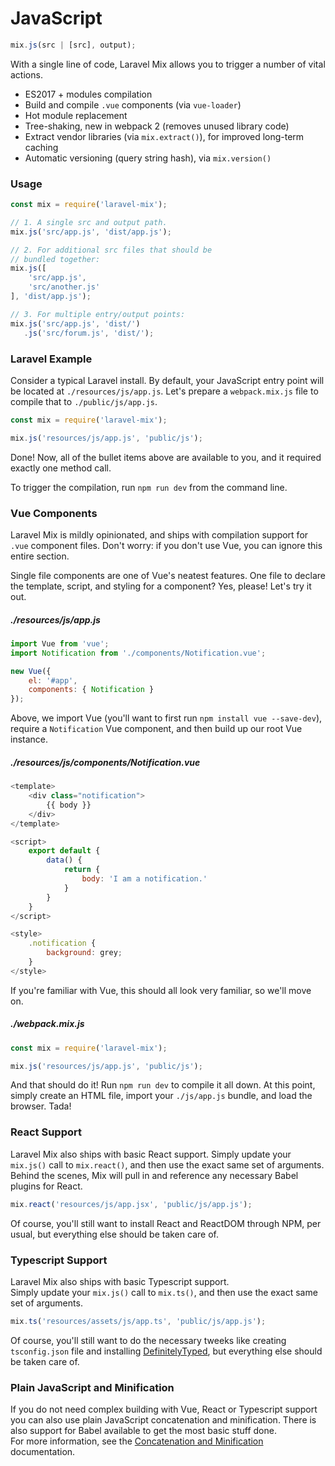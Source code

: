 # JavaScript

```js
mix.js(src | [src], output);
```

With a single line of code, Laravel Mix allows you to trigger a number of vital actions.

-   ES2017 + modules compilation
-   Build and compile `.vue` components \(via `vue-loader`\)
-   Hot module replacement
-   Tree-shaking, new in webpack 2 \(removes unused library code\)
-   Extract vendor libraries \(via `mix.extract()`\), for improved long-term caching
-   Automatic versioning \(query string hash\), via `mix.version()`

### Usage

```js
const mix = require('laravel-mix');

// 1. A single src and output path.
mix.js('src/app.js', 'dist/app.js');

// 2. For additional src files that should be
// bundled together:
mix.js([
    'src/app.js',
    'src/another.js'
], 'dist/app.js');

// 3. For multiple entry/output points:
mix.js('src/app.js', 'dist/')
   .js('src/forum.js', 'dist/');
```

### Laravel Example

Consider a typical Laravel install. By default, your JavaScript entry point will be located at `./resources/js/app.js`. Let's prepare a `webpack.mix.js` file to compile that to `./public/js/app.js`.

```js
const mix = require('laravel-mix');

mix.js('resources/js/app.js', 'public/js');
```

Done! Now, all of the bullet items above are available to you, and it required exactly one method call.

To trigger the compilation, run `npm run dev` from the command line.

### Vue Components

Laravel Mix is mildly opinionated, and ships with compilation support for `.vue` component files. Don't worry: if you don't use Vue, you can ignore this entire section.

Single file components are one of Vue's neatest features. One file to declare the template, script, and styling for a component? Yes, please! Let's try it out.

##### ./resources/js/app.js

```js
import Vue from 'vue';
import Notification from './components/Notification.vue';

new Vue({
    el: '#app',
    components: { Notification }
});
```

Above, we import Vue \(you'll want to first run `npm install vue --save-dev`\), require a `Notification` Vue component, and then build up our root Vue instance.

#####  ./resources/js/components/Notification.vue

```js
<template>
    <div class="notification">
        {{ body }}
    </div>
</template>

<script>
    export default {
        data() {
            return {
                body: 'I am a notification.'
            }
        }
    }
</script>

<style>
    .notification {
        background: grey;
    }
</style>
```

If you're familiar with Vue, this should all look very familiar, so we'll move on.

##### ./webpack.mix.js

```js
const mix = require('laravel-mix');

mix.js('resources/js/app.js', 'public/js');
```

And that should do it! Run `npm run dev` to compile it all down. At this point, simply create an HTML file, import your `./js/app.js` bundle, and load the browser. Tada!

### React Support

Laravel Mix also ships with basic React support. Simply update your `mix.js()` call to `mix.react()`, and then use the exact same set of arguments. Behind the scenes, Mix will pull in and reference any necessary Babel plugins for React.

```js
mix.react('resources/js/app.jsx', 'public/js/app.js');
```

Of course, you'll still want to install React and ReactDOM through NPM, per usual, but everything else should be taken care of.


### Typescript Support

Laravel Mix also ships with basic Typescript support.  
Simply update your `mix.js()` call to `mix.ts()`, and then use the exact same set of arguments.

```js
mix.ts('resources/assets/js/app.ts', 'public/js/app.js');
```

Of course, you'll still want to do the necessary tweeks like creating `tsconfig.json` file and installing [DefinitelyTyped](https://github.com/DefinitelyTyped/DefinitelyTyped), but everything else should be taken care of.


### Plain JavaScript and Minification

If you do not need complex building with Vue, React or Typescript support you can also use plain JavaScript concatenation and minification. There is also support for Babel available to get the most basic stuff done.  
For more information, see the [Concatenation and Minification](concatenation-and-minification) documentation.
